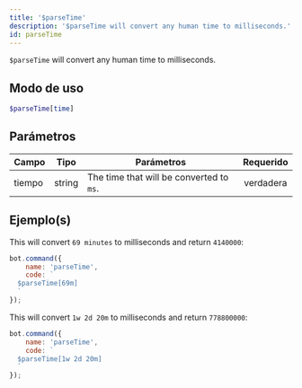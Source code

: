 ```yaml
---
title: '$parseTime'
description: '$parseTime will convert any human time to milliseconds.'
id: parseTime
---
```


`$parseTime` will convert any human time to milliseconds.

## Modo de uso

```php
$parseTime[time]
```

## Parámetros

| Campo  | Tipo   | Parámetros                               | Requerido |
| ------ | ------ | ---------------------------------------- |:---------:|
| tiempo | string | The time that will be converted to `ms`. | verdadera |

## Ejemplo(s)

This will convert `69 minutes` to milliseconds and return `4140000`:

```javascript
bot.command({
    name: 'parseTime',
    code: `
  $parseTime[69m]
  `
});
```

This will convert `1w 2d 20m` to milliseconds and return `778800000`:

```javascript
bot.command({
    name: 'parseTime',
    code: `
  $parseTime[1w 2d 20m]
  `
});
```
